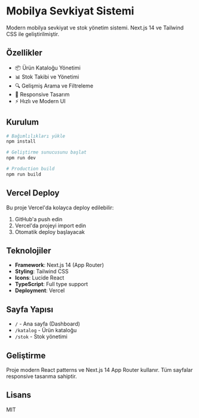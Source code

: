 # Mobilya Sevkiyat Sistemi

Modern mobilya sevkiyat ve stok yönetim sistemi. Next.js 14 ve Tailwind CSS ile geliştirilmiştir.

## Özellikler

- 📦 Ürün Kataloğu Yönetimi
- 📊 Stok Takibi ve Yönetimi
- 🔍 Gelişmiş Arama ve Filtreleme
- 📱 Responsive Tasarım
- ⚡ Hızlı ve Modern UI

## Kurulum

```bash
# Bağımlılıkları yükle
npm install

# Geliştirme sunucusunu başlat
npm run dev

# Production build
npm run build
```

## Vercel Deploy

Bu proje Vercel'da kolayca deploy edilebilir:

1. GitHub'a push edin
2. Vercel'da projeyi import edin
3. Otomatik deploy başlayacak

## Teknolojiler

- **Framework**: Next.js 14 (App Router)
- **Styling**: Tailwind CSS
- **Icons**: Lucide React
- **TypeScript**: Full type support
- **Deployment**: Vercel

## Sayfa Yapısı

- `/` - Ana sayfa (Dashboard)
- `/katalog` - Ürün kataloğu
- `/stok` - Stok yönetimi

## Geliştirme

Proje modern React patterns ve Next.js 14 App Router kullanır. Tüm sayfalar responsive tasarıma sahiptir.

## Lisans

MIT